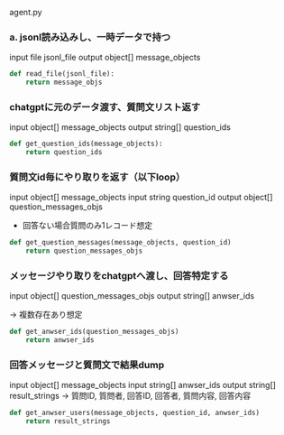 agent.py

### a. jsonl読み込みし、一時データで持つ
input file jsonl_file
output object[] message_objects
``` py
def read_file(jsonl_file):
    return message_objs
```


### chatgptに元のデータ渡す、質問文リスト返す
input object[] message_objects
output string[] question_ids

``` py
def get_question_ids(message_objects):
    return question_ids
```

### 質問文id毎にやり取りを返す（以下loop）
input object[] message_objects
input string question_id
output object[] question_messages_objs
- 回答ない場合質問のみ1レコード想定

``` py
def get_question_messages(message_objects, question_id)
    return question_messages_objs
```

### メッセージやり取りをchatgptへ渡し、回答特定する
input object[] question_messages_objs
output string[] anwser_ids

→ 複数存在あり想定

``` py
def get_anwser_ids(question_messages_objs)
    return anwser_ids
```

### 回答メッセージと質問文で結果dump
input object[] message_objects
input string[] anwser_ids
output string[] result_strings
→ 質問ID, 質問者, 回答ID, 回答者, 質問内容, 回答内容

``` py
def get_anwser_users(message_objects, question_id, anwser_ids)
    return result_strings
```
